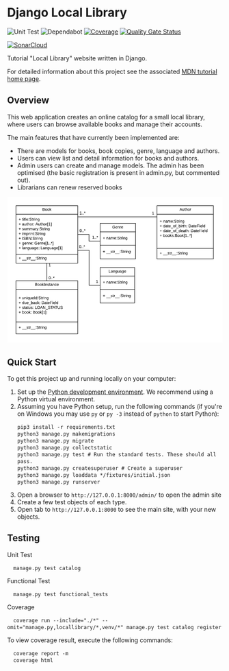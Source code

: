 # Django Local Library

![Unit Test](https://github.com/PMPL-Arieken/django-locallibrary-tutorial/workflows/Unit%20Test/badge.svg)
![Dependabot](https://api.dependabot.com/badges/status?host=github&repo=PMPL-Arieken/django-locallibrary-tutorial)
[![Coverage](https://codecov.io/github/PMPL-Arieken/django-locallibrary-tutorial/coverage.svg)](https://codecov.io/github/PMPL-Arieken/django-locallibrary-tutorial)
[![Quality Gate Status](https://sonarcloud.io/api/project_badges/measure?project=PMPL-Arieken_django-locallibrary-tutorial&metric=alert_status)](https://sonarcloud.io/dashboard?id=PMPL-Arieken_django-locallibrary-tutorial)

[![SonarCloud](https://sonarcloud.io/images/project_badges/sonarcloud-white.svg)](https://sonarcloud.io/dashboard?id=PMPL-Arieken_django-locallibrary-tutorial)

Tutorial "Local Library" website written in Django.

For detailed information about this project see the associated [MDN tutorial home page](https://developer.mozilla.org/en-US/docs/Learn/Server-side/Django/Tutorial_local_library_website).

## Overview

This web application creates an online catalog for a small local library, where users can browse available books and manage their accounts.

The main features that have currently been implemented are:

* There are models for books, book copies, genre, language and authors.
* Users can view list and detail information for books and authors.
* Admin users can create and manage models. The admin has been optimised (the basic registration is present in admin.py, but commented out).
* Librarians can renew reserved books

![Local Library Model](https://raw.githubusercontent.com/mdn/django-locallibrary-tutorial/master/catalog/static/images/local_library_model_uml.png)


## Quick Start

To get this project up and running locally on your computer:
1. Set up the [Python development environment](https://developer.mozilla.org/en-US/docs/Learn/Server-side/Django/development_environment).
   We recommend using a Python virtual environment.
1. Assuming you have Python setup, run the following commands (if you're on Windows you may use `py` or `py -3` instead of `python` to start Python):
   ```
   pip3 install -r requirements.txt
   python3 manage.py makemigrations
   python3 manage.py migrate
   python3 manage.py collectstatic
   python3 manage.py test # Run the standard tests. These should all pass.
   python3 manage.py createsuperuser # Create a superuser
   python3 manage.py loaddata */fixtures/initial.json
   python3 manage.py runserver
   ```
1. Open a browser to `http://127.0.0.1:8000/admin/` to open the admin site
1. Create a few test objects of each type.
1. Open tab to `http://127.0.0.1:8000` to see the main site, with your new objects.

## Testing
Unit Test

      manage.py test catalog

Functional Test

      manage.py test functional_tests

Coverage

      coverage run --include="./*" --omit="manage.py,locallibrary/*,venv/*" manage.py test catalog register

To view coverage result, execute the following commands:

      coverage report -m
      coverage html

